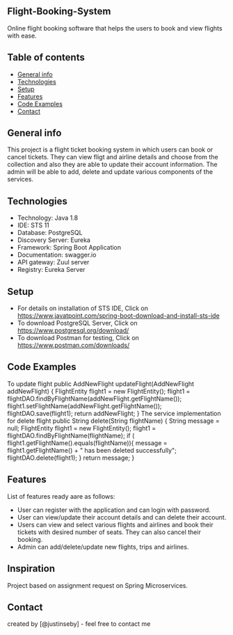 ## Flight-Booking-System
Online flight booking software that helps the users to book and view flights with ease.

## Table of contents
* [General info](#general-info)
* [Technologies](#technologies)
* [Setup](#setup)
* [Features](#features)
* [Code Examples](#codeexamples)
* [Contact](#contact)


## General info
This project is a flight ticket booking system in which users can book or cancel tickets. They can view fligt and airline details and choose from the collection and also they are able to update their account information. The admin will be able to add, delete and update various components of the services.

## Technologies
* Technology: Java 1.8 
* IDE: STS 11 
* Database: PostgreSQL 
* Discovery Server: Eureka 
* Framework: Spring Boot Application 
* Documentation: swagger.io 
* API gateway: Zuul server 
* Registry: Eureka Server 

## Setup
* For details on installation of STS IDE, Click on https://www.javatpoint.com/spring-boot-download-and-install-sts-ide 
* To download PostgreSQL Server, Click on https://www.postgresql.org/download/
* To download Postman for testing, Click on https://www.postman.com/downloads/

## Code Examples

To update flight
public AddNewFlight updateFlight(AddNewFlight addNewFlight) {
		FlightEntity flight1 = new FlightEntity();
		flight1 = flightDAO.findByFlightName(addNewFlight.getFlightName());
		flight1.setFlightName(addNewFlight.getFlightName());
		flightDAO.save(flight1);
		return addNewFlight;
	} 
	The service implementation for delete flight
	public String delete(String flightName) {
		String message = null;
		FlightEntity flight1 = new FlightEntity();
		flight1 = flightDAO.findByFlightName(flightName);
		if ( flight1.getFlightName().equals(flightName)){
			message = flight1.getFlightName() + " has been deleted successfully";
			flightDAO.delete(flight1);
		}
		return message;
	}
  
  ## Features
List of features ready aare as follows:
* User can register with the application and can login with password.
* User can view/update their account details and can delete their account.
* Users can view and select various flights and airlines and book their tickets with desired number of seats. They can also cancel their booking.
* Admin can add/delete/update new flights, trips and airlines.


## Inspiration
Project based on assignment request on Spring Microservices.

## Contact
created by [@justinseby] - feel free to contact me
